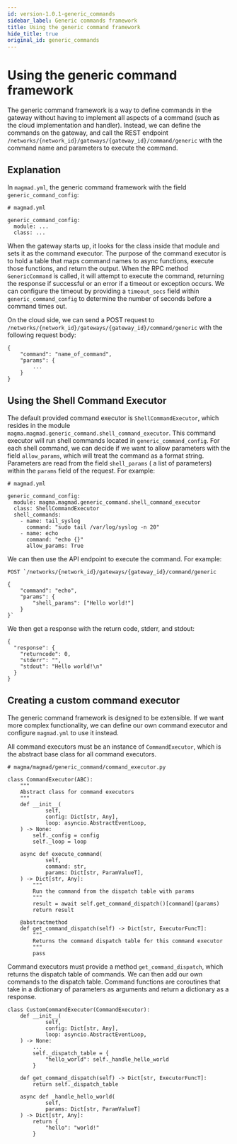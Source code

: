 ```yaml
---
id: version-1.0.1-generic_commands
sidebar_label: Generic commands framework
title: Using the generic command framework
hide_title: true
original_id: generic_commands
---
```

# Using the generic command framework
The generic command framework is a way to define commands in the gateway without having to implement all aspects of a command (such as the cloud implementation and handler). Instead, we can define the commands on the gateway, and call the REST endpoint `/networks/{network_id}/gateways/{gateway_id}/command/generic` with the command name and parameters to execute the command.

## Explanation

In `magmad.yml`, the generic command framework with the field `generic_command_config`:

```
# magmad.yml

generic_command_config:
  module: ...
  class: ...
```

When the gateway starts up, it looks for the class inside that module and sets it as the command executor. The purpose of the command executor is to hold a table that maps command names to async functions, execute those functions, and return the output. When the RPC method `GenericCommand` is called, it will attempt to execute the command, returning the response if successful or an error if a timeout or exception occurs. We can configure the timeout by providing a `timeout_secs` field within `generic_command_config` to determine the number of seconds before a command times out.

On the cloud side, we can send a POST request to `/networks/{network_id}/gateways/{gateway_id}/command/generic` with the following request body:

```
{
    "command": "name_of_command",
    "params": {
        ...
    }
}
```

## Using the Shell Command Executor

The default provided command executor is `ShellCommandExecutor`, which resides in the module `magma.magmad.generic_command.shell_command_executor`. This command executor will run shell commands located in `generic_command_config`. For each shell command, we can decide if we want to allow parameters with the field `allow_params`, which will treat the command as a format string. Parameters are read from the field `shell_params` ( a list of parameters) within the `params` field of the request. For example:

```
# magmad.yml

generic_command_config:
  module: magma.magmad.generic_command.shell_command_executor
  class: ShellCommandExecutor
  shell_commands:
    - name: tail_syslog
      command: "sudo tail /var/log/syslog -n 20"
    - name: echo
      command: "echo {}"
      allow_params: True
```

We can then use the API endpoint to execute the command. For example:

```
POST `/networks/{network_id}/gateways/{gateway_id}/command/generic

{
    "command": "echo",
    "params": {
        "shell_params": ["Hello world!"]
    }
}`
```

We then get a response with the return code, stderr, and stdout:

```
{
  "response": {
    "returncode": 0,
    "stderr": "",
    "stdout": "Hello world!\n"
  }
}
```

## Creating a custom command executor

The generic command framework is designed to be extensible. If we want more complex functionality, we can define our own command executor and configure `magmad.yml` to use it instead.

All command executors must be an instance of `CommandExecutor`, which is the abstract base class for all command executors.

```
# magma/magmad/generic_command/command_executor.py

class CommandExecutor(ABC):
    """
    Abstract class for command executors
    """
    def __init__(
            self,
            config: Dict[str, Any],
            loop: asyncio.AbstractEventLoop,
    ) -> None:
        self._config = config
        self._loop = loop

    async def execute_command(
            self,
            command: str,
            params: Dict[str, ParamValueT],
    ) -> Dict[str, Any]:
        """
        Run the command from the dispatch table with params
        """
        result = await self.get_command_dispatch()[command](params)
        return result

    @abstractmethod
    def get_command_dispatch(self) -> Dict[str, ExecutorFuncT]:
        """
        Returns the command dispatch table for this command executor
        """
        pass
```

Command executors must provide a method `get_command_dispatch`, which returns the dispatch table of commands. We can then add our own commands to the dispatch table. Command functions are coroutines that take in a dictionary of parameters as arguments and return a dictionary as a response.

```
class CustomCommandExecutor(CommandExecutor):
    def __init__(
            self,
            config: Dict[str, Any],
            loop: asyncio.AbstractEventLoop,
    ) -> None:
        ...
        self._dispatch_table = {
            "hello_world": self._handle_hello_world
        }

    def get_command_dispatch(self) -> Dict[str, ExecutorFuncT]:
        return self._dispatch_table
        
    async def _handle_hello_world(
            self,
            params: Dict[str, ParamValueT]
    ) -> Dict[str, Any]:
        return {
            "hello": "world!"
        }
```


